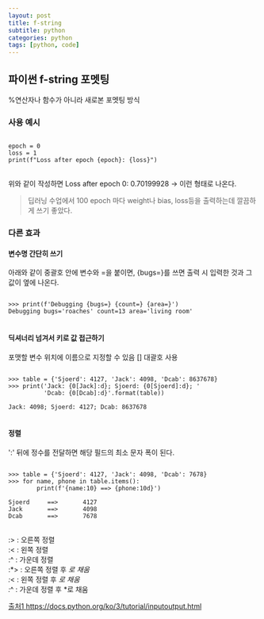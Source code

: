```yaml
---
layout: post
title: f-string
subtitle: python
categories: python
tags: [python, code]
---
```


## 파이썬 f-string 포멧팅

%연산자나 함수가 아니라 새로본 포멧팅 방식

### 사용 예시
<pre>
<code>
epoch = 0
loss = 1
print(f"Loss after epoch {epoch}: {loss}")
</code>
</pre>
위와 같이 작성하면 
Loss after epoch 0: 0.70199928 -> 이런 형태로 나온다.

> 딥러닝 수업에서 100 epoch 마다 weight나 bias, loss등을 출력하는데 깔끔하게 쓰기 좋았다.

### 다른 효과
#### 변수명 간단히 쓰기

아래와 같이 중괄호 안에 변수와 =을 붙이면,
{bugs=}를 쓰면 출력 시 입력한 것과 그 값이 옆에 나온다.

<pre>
<code>
>>> print(f'Debugging {bugs=} {count=} {area=}')
Debugging bugs='roaches' count=13 area='living room'
</code>
</pre>


#### 딕셔너리 넘겨서 키로 값 접근하기
포맷할 변수 위치에 이름으로 지정할 수 있음
[] 대괄호 사용
<pre>
<code>
>>> table = {'Sjoerd': 4127, 'Jack': 4098, 'Dcab': 8637678}
>>> print('Jack: {0[Jack]:d}; Sjoerd: {0[Sjoerd]:d}; '
          'Dcab: {0[Dcab]:d}'.format(table))

Jack: 4098; Sjoerd: 4127; Dcab: 8637678
</code>
</pre>



#### 정렬
':' 뒤에 정수를 전달하면 해당 필드의 최소 문자 폭이 된다. 
<pre>
<code>
>>> table = {'Sjoerd': 4127, 'Jack': 4098, 'Dcab': 7678}
>>> for name, phone in table.items():
        print(f'{name:10} ==> {phone:10d}')

Sjoerd     ==>       4127
Jack       ==>       4098
Dcab       ==>       7678
</code>
</pre>

:> : 오른쪽 정렬   
:< : 왼쪽 정렬   
:^ : 가운데 정렬   
:*> : 오른쪽 정렬 후 *로 채움   
:*< : 왼쪽 정렬 후 *로 채움   
:*^ : 가운데 정렬 후 *로 채움   

[출처1 ](https://docs.python.org/ko/3/tutorial/inputoutput.html) https://docs.python.org/ko/3/tutorial/inputoutput.html







